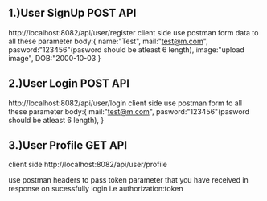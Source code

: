 ## 1.)User SignUp POST API

http://localhost:8082/api/user/register
client side
use postman form data to all these parameter 
body:{
  name:"Test",
  mail:"test@m.com",
  pasword:"123456"(pasword should be atleast 6 length),
  image:"upload image",
  DOB:"2000-10-03
}

## 2.)User Login POST API

http://localhost:8082/api/user/login
client side
use postman form  to all these parameter 
body:{
  mail:"test@m.com",
  pasword:"123456"(pasword should be atleast 6 length),
}

## 3.)User Profile GET API

client side
http://localhost:8082/api/user/profile

use postman headers to pass token parameter that you have received in response on sucessfully login
i.e authorization:token


